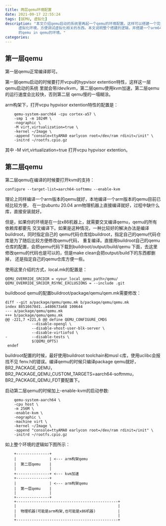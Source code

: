 ```yaml
---
title: 两层qemu环境配置
date: 2021-09-17 22:55:24
tags: [QEMU, 虚拟化]
description: "本文介绍qemu启动的系统里再起一个qemu的环境配置。这样可以搭建一个完全虚拟的
      虚拟化环境，方便调试虚拟化相关的东西。本文说明整个搭建的逻辑，并搭建一个arm64
      的qemu in qemu的环境。"
categories:
---
```


第一层qemu
----------

第一层qemu正常编译即可。

第一层qemu启动的时候要打开vcpu的hypvisor extention特性，这样这一层qemu启动的系统
里就会带/dev/kvm，第二层qemu使用kvm加速，第二层qemu的运行速度会比较快，否则第二层
qemu慢的一塌糊涂。

arm构架下，打开vcpu hypvisor extention特性的配置是：
```
	qemu-system-aarch64 -cpu cortex-a57 \
	-smp 1 -m 1024M \
	-nographic \
	-M virt,virtualization=true \
	-kernel ~/Image \
	-append "console=ttyAMA0 earlycon root=/dev/ram rdinit=/init" \
	-initrd ~/rootfs.cpio.gz
```
其中 -M virt,virtualization=true 打开vcpu hypvisor extention。

第二层qemu
----------

第二层qemu在编译的时候要打开kvm的支持：
```
configure --target-list=aarch64-softmmu --enable-kvm
```
理论上同样编译一个arm版本的qemu就好，本地编译一个arm版本的qemu目前已经比较方便，
在一台ubuntu 20.04 arm物理机器上直接编译就好，过程中缺什么库，直接安装就好。

但是，如果你的环境是在一台x86机器上，就需要交叉编译qemu，qemu的所有依赖库都要先
交叉编译下。如果是这种情况，一种比较好的解决办法是编译buildroot，同时指定自己的
qemu代码仓库给buildroot，指定自己的qemu代码仓库是为了随后比较方便修改qemu代码，
重复编译。直接用buildroot自己的qemu仓库的配置，会把qemu代码下载到buildroot/output/build/qemu
下面，去这里修改qemu的代码也是可以的，但是make clean会把output/build下的东西都删掉，
还是指定自己的qemu仓库方便一些。

使用这里介绍的方式，local.mk的配置是：
```
QEMU_OVERRIDE_SRCDIR = <your_local_qemu_path>/qemu/
QEMU_OVERRIDE_SRCDIR_RSYNC_EXCLUSIONS = --include .git
```
buildbood qemu的配置buildroot/package/qemu/qem.mk需要修改：
```
diff --git a/package/qemu/qemu.mk b/package/qemu/qemu.mk
index 88516678d1..a480673a68 100644
--- a/package/qemu/qemu.mk
+++ b/package/qemu/qemu.mk
@@ -221,7 +221,6 @@ define QEMU_CONFIGURE_CMDS
 			--disable-opengl \
 			--disable-vhost-user-blk-server \
 			--disable-virtiofsd \
-			--disable-tests \
 			$(QEMU_OPTS)
 endef
```

buildroot配置的时候，最好使用buildroot toolchain和musl c库，使用uclibc会报找不见
fenv.h的错误。编译qemu的时候只编译package qemu就好，BR2_PACKAGE_QEMU，
BR2_PACKAGE_QEMU_CUSTOM_TARGETS=aarch64-softmmu，BR2_PACKAGE_QEMU_FDT要配置下。

启动第二层qemu的时候加上-enable-kvm的启动参数:
```
	qemu-system-aarch64 \
	-cpu host \
	-m 256M \
	-enable-kvm \
	-nographic \
	-machine virt \
	-kernel ~/Image \
	-append "console=ttyAMA0 earlycon root=/dev/ram rdinit=/init" \
	-initrd ~/rootfs.cpio.gz
```

如上整个环境的逻辑如下图所示：
```
    +---------------+
    |               | <--- arm构架qemu
    |  第二层qemu    |
    |               |
    +---------------+ <--- kvm加速
    +---------------+
    |               | <--- arm构架qemu
    |  第一层qemu    |
    |               |
    +---------------+
    +----------------------------------------------+
    |                                              |
    |  物理机器(可能是arm构架,也可能是x86机器)          |
    |                                              |
    +----------------------------------------------+
```

